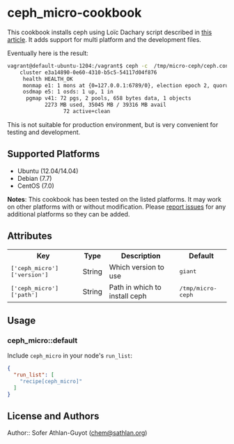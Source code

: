 # ceph_micro-cookbook

This cookbook installs ceph using Loïc Dachary script described in
[this article](http://dachary.org/?p=2374).  It adds support for multi platform
and the development files.

Eventually here is the result:

```bash
vagrant@default-ubuntu-1204:/vagrant$ ceph -c  /tmp/micro-ceph/ceph.conf  -s
    cluster e3a14890-0e60-4310-b5c5-54117d04f876
     health HEALTH_OK
     monmap e1: 1 mons at {0=127.0.0.1:6789/0}, election epoch 2, quorum 0 0
     osdmap e5: 1 osds: 1 up, 1 in
      pgmap v41: 72 pgs, 2 pools, 658 bytes data, 1 objects
            2273 MB used, 35045 MB / 39316 MB avail
                  72 active+clean
```

This is not suitable for production environment, but is very convenient for
testing and development.

## Supported Platforms

* Ubuntu (12.04/14.04)
* Debian (7.7)
* CentOS (7.0)

**Notes**: This cookbook has been tested on the listed platforms. It may work
on other platforms with or without modification. Please
[report issues](https://github.com/sathlan/ceph_micro-cookbook/issues) for any
additional platforms so they can be added.

## Attributes

<table>
  <tr>
    <th>Key</th>
    <th>Type</th>
    <th>Description</th>
    <th>Default</th>
  </tr>
  <tr>
    <td><tt>['ceph_micro']['version']</tt></td>
    <td>String</td>
    <td>Which version to use</td>
    <td><tt>giant</tt></td>
  </tr>
  <tr>
    <td><tt>['ceph_micro']['path']</tt></td>
    <td>String</td>
    <td>Path in which to install ceph</td>
    <td><tt>/tmp/micro-ceph</tt></td>
  </tr>
</table>

## Usage

### ceph_micro::default

Include `ceph_micro` in your node's `run_list`:

```json
{
  "run_list": [
    "recipe[ceph_micro]"
  ]
}
```

## License and Authors

Author:: Sofer Athlan-Guyot (<chem@sathlan.org>)
